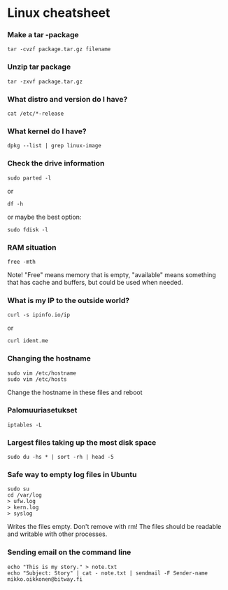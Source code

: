 # Linux cheatsheet


### Make a tar -package
 	tar -cvzf package.tar.gz filename

### Unzip tar package
	tar -zxvf package.tar.gz

### What distro and version do I have?
	cat /etc/*-release

### What kernel do I have?
	dpkg --list | grep linux-image

### Check the drive information
	sudo parted -l

or

	df -h

or maybe the best option:

	sudo fdisk -l

### RAM situation
	free -mth

Note! "Free" means memory that is empty, "available" means something that has cache and buffers, but could be used when needed.

### What is my IP to the outside world?
	curl -s ipinfo.io/ip

or

	curl ident.me
	
### Changing the hostname

	sudo vim /etc/hostname
	sudo vim /etc/hosts

Change the hostname in these files and reboot

### Palomuuriasetukset

	iptables -L


### Largest files taking up the most disk space

	sudo du -hs * | sort -rh | head -5

### Safe way to empty log files in Ubuntu

	sudo su
	cd /var/log
	> ufw.log
	> kern.log
	> syslog

Writes the files empty. Don't remove with rm! The files should be readable and writable with other processes.

### Sending email on the command line

	echo "This is my story." > note.txt
	echo "Subject: Story" | cat - note.txt | sendmail -F Sender-name mikko.oikkonen@bitway.fi

